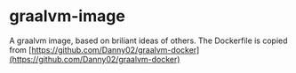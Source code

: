 # graalvm-image
A graalvm image, based on briliant ideas of others. 
The Dockerfile is copied from [https://github.com/Danny02/graalvm-docker](https://github.com/Danny02/graalvm-docker)
